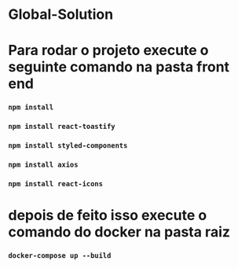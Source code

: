 # Global-Solution

# Para rodar o projeto execute o seguinte comando na pasta front end
### `npm install`
### `npm install react-toastify`
### `npm install styled-components`
### `npm install axios`
### `npm install react-icons`

# depois de feito isso execute o comando do docker na pasta raiz

### `docker-compose up --build`

